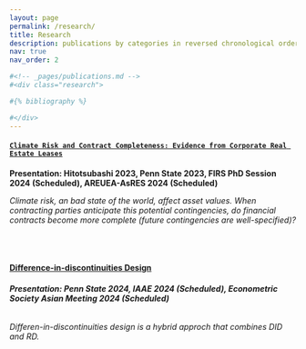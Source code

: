 ```yaml
---
layout: page
permalink: /research/
title: Research
description: publications by categories in reversed chronological order. generated by jekyll-scholar.
nav: true
nav_order: 2

#<!-- _pages/publications.md -->
#<div class="research">

#{% bibliography %}

#</div>
---
```


#### [`Climate Risk and Contract Completeness: Evidence from Corporate Real Estate Leases`](http://reddit.com)

**Presentation: Hitotsubashi 2023, Penn State 2023, FIRS PhD Session 2024 (Scheduled), AREUEA-AsRES 2024 (Scheduled)**

*Climate risk, an bad state of the world, affect asset values. When contracting parties anticipate this potential contingencies, do financial contracts become more complete (future contingencies are well-specified)?*

<br><br>

#### [**Difference-in-discontinuities Design**](http://reddit.com)

###### **Presentation: Penn State 2024, IAAE 2024 (Scheduled), Econometric Society Asian Meeting 2024 (Scheduled)**

*Differen-in-discontinuities design is a hybrid approch that combines DID and RD.*
